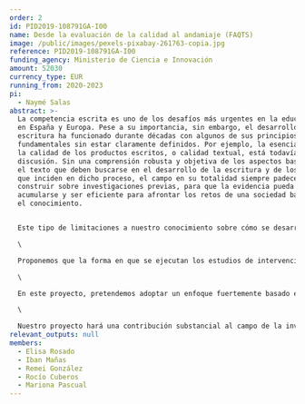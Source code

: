 ```yaml
---
order: 2
id: PID2019-108791GA-I00
name: Desde la evaluación de la calidad al andamiaje (FAQTS)
image: /public/images/pexels-pixabay-261763-copia.jpg
reference: PID2019-108791GA-I00
funding_agency: Ministerio de Ciencia e Innovación
amount: 52030
currency_type: EUR
running_from: 2020-2023
pi:
  - Naymé Salas
abstract: >-
  La competencia escrita es uno de los desafíos más urgentes en la educación
  en España y Europa. Pese a su importancia, sin embargo, el desarrollo de la
  escritura ha funcionado durante décadas con algunos de sus principios
  fundamentales sin estar claramente definidos. Por ejemplo, la esencia misma de
  la calidad de los productos escritos, o calidad textual, está todavía en
  discusión. Sin una comprensión robusta y objetiva de los aspectos basados en
  el texto que deben buscarse en el desarrollo de la escritura y de los factores
  que inciden en dicho proceso, el campo en su totalidad siempre padecerá para
  construir sobre investigaciones previas, para que la evidencia pueda realmente
  acumularse y ser eficiente para afrontar los retos de una sociedad basada en
  el conocimiento.


  Este tipo de limitaciones a nuestro conocimiento sobre cómo se desarrolla la escritura son en parte responsables de las dificultades que se han identificado en la enseñanza de la expresión escrita en la escuela. De acuerdo con algunos estudios, los docentes no están en contacto con la investigación relevante sobre la enseñanza de la escritura o los principales hallazgos sobre este campo no se difunden adecuadamente. Nos planteamos una tercera posibilidad: que los hallazgos científicos relevantes no se producen de manera tal que sean útiles para que docentes y educadores puedan derivar decisiones pedagógicas.\

  \

  Proponemos que la forma en que se ejecutan los estudios de intervención actualmente y los posteriores meta-análisis no informan las preocupaciones habituales de los educadores. Deberíamos tener en cuenta tantos matices como sea posible con respecto a la posible efectividad de una intervención, para que así asista a los docentes a tomar decisiones informadas.\

  \

  En este proyecto, pretendemos adoptar un enfoque fuertemente basado en evidencias en relación con la evaluación de la escritura a lo largo de todas las etapas educativas, utilizando los corpus de textos que los miembros del equipo de investigación han recogido en diversos proyectos de investigación, así como los textos que serán recogidos en el contexto del presente proyecto. Este objetivo de evaluación será complementado por una serie de intervenciones cuasi-experimentales en escuelas de educación primaria. El principal objetivo de estas intervenciones será evaluar su efectividad de manera que responda a las necesidades de docentes y educadores. En este sentido, el proyecto pretende explorar un enfoque metodológico que servirá para contestar preguntas habituales, del día a día que los docentes se hacen a sí mismos sobre la enseñanza de la escritura.\

  \

  Nuestro proyecto hará una contribución substancial al campo de la investigación de la enseñanza de la calidad textual, ofreciendo información detallada de un amplio grupo de características textuales en relación con otros aspectos de los textos y de sus escritores. Además, proporcionará orientaciones detalladas para la enseñanza de la escritura basada en evidencias.
relevant_outputs: null
members:
  - Elisa Rosado
  - Iban Mañas
  - Remei González
  - Rocío Cuberos
  - Mariona Pascual
---
```

